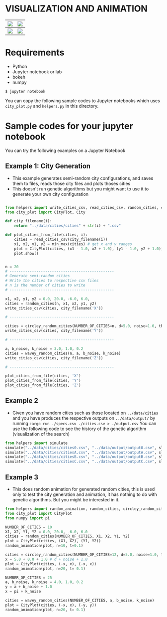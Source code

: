# VISUALIZATION AND ANIMATION
| ![](../docs/gif/simA.gif)      |   ![](../docs/gif/simB.gif)      |
| ----------------------------- |:-------------------------------:|
| ![](../docs/gif/simC.gif)      | ![](../docs/gif/sim0.gif)        |

# Requirements
- Python
- Jupyter notebook or lab
- bokeh
- numpy

```
$ jupyter notebook
```

You can copy the following sample codes to Jupyter notebooks
which uses `city_plot.py` and `helpers.py` in this directory.

# Sample codes for your jupyter notebook
You can try the following examples on a Jupyter Notebook


## Example 1: City Generation
- This example generates semi-random city configurations,
and saves them to files, reads those city files and plots thoses cities
- This doesn't run genetic algorithms but you might want to use it to generate
your own city configuration

```python

from helpers import write_cities_csv, read_cities_csv, random_cities, circley_random_cities, wavey_random_cities, min_max
from city_plot import CityPlot, City

def city_filename(i):
    return "../data/cities/cities" + str(i) + ".csv"

def plot_cities_from_file(cities, i):
    cities = read_cities_csv(city_filename(i))
    x1, x2, y1, y2 = min_max(cities) # get x and y ranges
    plot = CityPlot(cities, (x1 - 1.0, x2 + 1.0), (y1 - 1.0, y2 + 1.0)) # Add margins to ranges
    plot.show()


n = 20
# -----------------------------------------------
# Generate semi-random cities
# Write the cities to respective csv files
# n is the number of cities to write
# -----------------------------------------------

x1, x2, y1, y2 = 0.0, 20.0, -6.0, 6.0,
cities = random_cities(n, x1, x2, y1, y2)
write_cities_csv(cities, city_filename('X'))

# -----------------------------------------------

cities = circley_random_cities(NUMBER_OF_CITIES=n, d=5.0, noise=1.0, theta_noise=0.2)
write_cities_csv(cities, city_filename('Y'))

# -----------------------------------------------

a, b_noise, k_noise = 3.0, 1.0, 0.2
cities = wavey_random_cities(n, a, b_noise, k_noise)
write_cities_csv(cities, city_filename('Z'))

# -----------------------------------------------

plot_cities_from_file(cities, 'X')
plot_cities_from_file(cities, 'Y')
plot_cities_from_file(cities, 'Z')

```

## Example 2
- Given you have random cities such as those located on `../data/cities`
and you have produces the respective outputs on `../data/output/`
by running `cargo run ./specs.csv ./cities.csv > ./output.csv`
You can use the following code to see the history of the genetic algorithm
(visualization of the search)

```python
from helpers import simulate
simulate("../data/cities/cities0.csv", "../data/output/output0.csv", sleep=0.0)
simulate("../data/cities/citiesA.csv", "../data/output/outputA.csv", sleep=0.15)
simulate("../data/cities/citiesB.csv", "../data/output/outputB.csv", sleep=0.2)
simulate("../data/cities/citiesC.csv", "../data/output/outputC.csv", sleep=0.15)
```

## Example 3
- This does random animation for generated random cities, this is used only
to test the city generation and animation, it has nothing to do with
genetic algorithms. But you might be interested in it.
```python
from helpers import random_animation, random_cities, circley_random_cities, wavey_random_cities
from city_plot import CityPlot
from numpy import pi

NUMBER_OF_CITIES = 10
X1, X2, Y1, Y2 = 0.0, 20.0, -6.0, 6.0
cities = random_cities(NUMBER_OF_CITIES, X1, X2, Y1, Y2)
plot = CityPlot(cities, (X1, X2), (Y1, Y2))
random_animation(plot, n=10, t=0.1)

cities = circley_random_cities(NUMBER_OF_CITIES=12, d=5.0, noise=1.0, theta_noise=0.2)
x = 5.0 + 0.0 + 1.0 # d + noise + 1.0
plot = CityPlot(cities, (-x, x), (-x, x))
random_animation(plot, n=20, t= 0.1)

NUMBER_OF_CITIES = 25
a, b_noise, k_noise = 4.0, 1.0, 0.2
y = a + b_noise + 1.0
x = pi + k_noise

cities = wavey_random_cities(NUMBER_OF_CITIES, a, b_noise, k_noise)
plot = CityPlot(cities, (-x, x), (-y, y))
random_animation(plot, n=20, t= 0.1)
```


